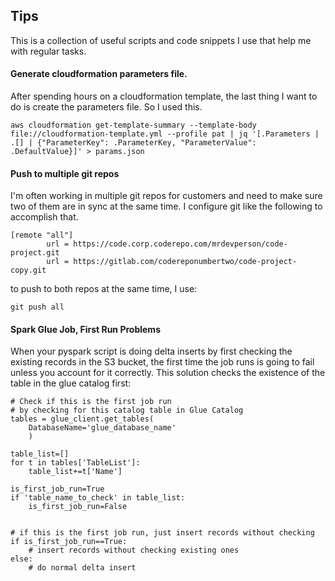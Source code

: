 ## Tips
This is a collection of useful scripts and code snippets I use that help me with regular tasks.


#### Generate cloudformation parameters file.
After spending hours on a cloudformation template, the last thing I want to do is create the parameters file. So I used this.
```
aws cloudformation get-template-summary --template-body file://cloudformation-template.yml --profile pat | jq '[.Parameters | .[] | {"ParameterKey": .ParameterKey, "ParameterValue": .DefaultValue}]' > params.json
```

#### Push to multiple git repos
I'm often working in multiple git repos for customers and need to make sure two of them are in sync at the same time. I configure git like the following to accomplish that.
```
[remote "all"]
        url = https://code.corp.coderepo.com/mrdevperson/code-project.git
        url = https://gitlab.com/codereponumbertwo/code-project-copy.git
```
to push to both repos at the same time, I use:
```
git push all
```

#### Spark Glue Job, First Run Problems
When your pyspark script is doing delta inserts by first checking the existing records in the S3 bucket, the first time the job runs is going to fail unless you account for it correctly. This solution checks the existence of the table in the glue catalog first:

```
# Check if this is the first job run
# by checking for this catalog table in Glue Catalog
tables = glue_client.get_tables(
    DatabaseName='glue_database_name'
    )

table_list=[]
for t in tables['TableList']:
    table_list+=t['Name']

is_first_job_run=True
if 'table_name_to_check' in table_list:
    is_first_job_run=False


# if this is the first job run, just insert records without checking
if is_first_job_run==True:
    # insert records without checking existing ones
else:
    # do normal delta insert
```